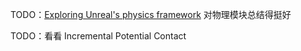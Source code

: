 TODO：[Exploring Unreal's physics framework](https://itscai.us/blog/post/ue-physics-framework/) 对物理模块总结得挺好

TODO：看看 Incremental Potential Contact